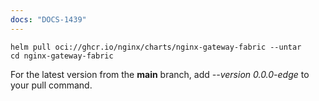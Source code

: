 ```yaml
---
docs: "DOCS-1439"
---
```


```shell
helm pull oci://ghcr.io/nginx/charts/nginx-gateway-fabric --untar
cd nginx-gateway-fabric
```

For the latest version from the **main** branch, add _--version 0.0.0-edge_ to your pull command.
